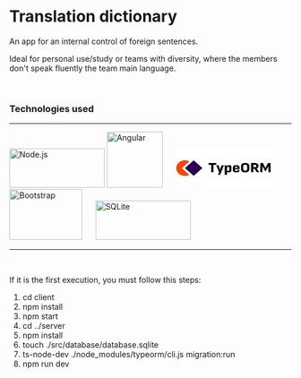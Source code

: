 # Translation dictionary
An app for an internal control of foreign sentences.

Ideal for personal use/study or teams with diversity, where the members don't speak fluently the team main language.

<br />

### Technologies used
-----
<p float="left">
    <img src="https://nodejs.org/static/images/logos/nodejs-new-pantone-black.svg" title="Node.js" height="70px" width="170px"/>
    <img src="https://angular.io/assets/images/logos/angular/angular.svg" title="Angular" height="100px" width="100px"/>
    &nbsp;&nbsp;&nbsp;&nbsp;
    <img src="https://github.com/typeorm/typeorm/raw/master/resources/logo_big.png" title="TypeORM" height="70px" width="170px"/>
    &nbsp;&nbsp;&nbsp;&nbsp;
    <img src="https://getbootstrap.com.br/docs/4.1/assets/img/bootstrap-stack.png" title="Bootstrap" height="90px" width="130px"/>
    &nbsp;&nbsp;&nbsp;&nbsp;
    <img src="https://www.sqlite.org/images/sqlite370_banner.gif" title="SQLite" height="70px" width="170px"/>
</p>

-----

<br />

If it is the first execution, you must follow this steps:
1. cd client
2. npm install
3. npm start
4. cd ../server
5. npm install
6. touch ./src/database/database.sqlite
7. ts-node-dev ./node_modules/typeorm/cli.js migration:run
8. npm run dev
